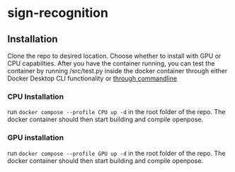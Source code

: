 # sign-recognition

## Installation

Clone the repo to desired location. Choose whether to install with GPU or CPU capabilties. After you have the container running, you can test the container by running /src/test.py inside the docker container through either Docker Desktop CLI functionality or [through commandline](https://phase2.github.io/devtools/common-tasks/ssh-into-a-container/)

### CPU Installation

run `docker compose --profile CPU up -d` in the root folder of the repo. The docker container should then start building and compile openpose.

### GPU installation

run `docker compose --profile GPU up -d` in the root folder of the repo. The docker container should then start building and compile openpose.